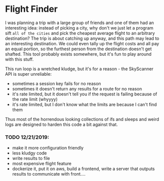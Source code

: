 # Flight Finder

I was planning a trip with a large group of friends and one of them had an interesting idea: instead of picking a city, why don't we just let a program sift `all of the cities` and pick the cheapest average flight to an arbitrary destination? The trip is about catching up anyway, and this path may lead to an interesting destination. We could even tally up the flight costs and all pay an equal portion, so the furthest person from the destination doesn't get shafted. This tool probably exists somewhere, but it's fun to play around with this stuff.

This run loop is a wretched kludge, but it's for a reason - the SkyScanner API is super unreliable:

- sometimes a session key fails for no reason
- sometimes it doesn't return any results for a route for no reason
- it's rate limited, but it doesn't tell you if the request is failing because of the rate limit (whyyyy)
- it's rate limited, but I don't know what the limits are because I can't find them

Thus most of the horrendous looking collections of ifs and sleeps and weird logs are designed to harden this code a bit against that.

### TODO 12/21/2019:

- make it more configuration friendly
- less kludgy code
- write results to file
- most expensive flight feature
- dockerize it, put it on aws, build a frontend, write a server that outputs results to communicate with front....
